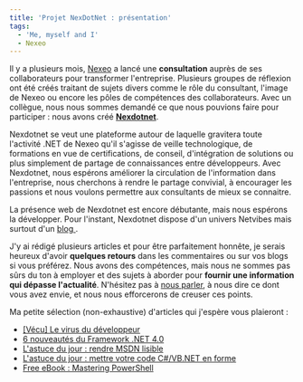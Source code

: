 ```yaml
---
title: 'Projet NexDotNet : présentation'
tags:
  - 'Me, myself and I'
  - Nexeo
---
```


Il y a plusieurs mois, [Nexeo](https://www.nexeo.fr/) a lancé une
**consultation** auprès de ses collaborateurs pour transformer l'entreprise.
Plusieurs groupes de réflexion ont été créés traitant de sujets divers comme le
rôle du consultant, l'image de Nexeo ou encore les pôles de compétences des
collaborateurs. Avec un collègue, nous nous sommes demandé ce que nous pouvions
faire pour participer&nbsp;: nous avons créé
**[Nexdotnet](http://nexdotnet.nexeo.fr/)**.

Nexdotnet se veut une plateforme autour de laquelle gravitera toute l'activité
.NET de Nexeo qu'il s'agisse de veille technologique, de formations en vue de
certifications, de conseil, d'intégration de solutions ou plus simplement de
partage de connaissances entre développeurs. Avec Nexdotnet, nous espérons
améliorer la circulation de l'information dans l'entreprise, nous cherchons à
rendre le partage convivial, à encourager les passions et nous voulons permettre
aux consultants de mieux se connaitre.

La présence web de Nexdotnet est encore débutante, mais nous espérons la
développer. Pour l'instant, Nexdotnet dispose d'un univers Netvibes mais surtout
d'un [blog ](http://nexdotnet.nexeo.fr/).

J'y ai rédigé plusieurs articles et pour être parfaitement honnête, je serais
heureux d'avoir **quelques retours** dans les commentaires ou sur vos blogs si
vous préférez. Nous avons des compétences, mais nous ne sommes pas sûrs du ton à
employer et des sujets à aborder pour **fournir une information qui dépasse
l'actualité**. N'hésitez pas à
[nous parler](http://nexdotnet.nexeo.fr/contact/), à nous dire ce dont vous avez
envie, et nous nous efforcerons de creuser ces points.

Ma petite sélection (non-exhaustive) d'articles qui j'espère vous
plaieront&nbsp;:

- [[Vécu] Le virus du développeur](http://nexdotnet.nexeo.fr/2009/09/30/vecu-le-virus-du-developpeur/)
- [6 nouveautés du Framework .NET 4.0](http://nexdotnet.nexeo.fr/2009/09/23/6-nouveautes-du-framework-net-4-0/)
- [L'astuce du jour&nbsp;: rendre MSDN lisible](http://nexdotnet.nexeo.fr/2009/08/10/lastuce-du-jour-rendre-msdn-lisible/)
- [L'astuce du jour&nbsp;: mettre votre code C#/VB.NET en forme](http://nexdotnet.nexeo.fr/2009/08/08/lastuce-du-jour-mettre-votre-code-cvb-net-en-forme/)
- [Free eBook&nbsp;: Mastering PowerShell](http://nexdotnet.nexeo.fr/2009/08/06/free-ebook-mastering-powershell/)
